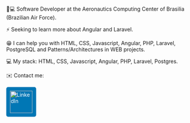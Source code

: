 <!-- **adcavalcant/adcavalcant** is a ✨ _special_ ✨ repository because its `README.md` (this file) appears on your GitHub profile. -->

🚀💻   Software Developer at the Aeronautics Computing Center of Brasilia (Brazilian Air Force).

⚡   Seeking to learn more about Angular and Laravel.

😁   I can help you with HTML, CSS, Javascript, Angular, PHP, Laravel, PostgreSQL and Patterns/Architectures in WEB projects.

💻   My stack: HTML, CSS, Javascript, Angular, PHP, Laravel, Postgres.

✉️    Contact me: <br><br>
<a href="http://linkedin.com/in/adcavalcant" target="_blank" style="display: inline-block; background-color: #0077B5; color: #fff; padding: 10px; border-radius: 5px; text-decoration: none;">
 <img src="https://cdn.jsdelivr.net/gh/devicons/devicon/icons/linkedin/linkedin-original.svg" alt="LinkedIn" style="width: 60px; height: 60px;" />
</a>


